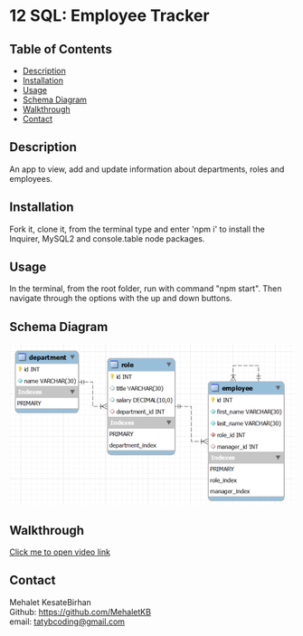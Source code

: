 # 12 SQL: Employee Tracker

## Table of Contents

- [Description](#description)
- [Installation](#installation)
- [Usage](#usage)
- [Schema Diagram](#schema-diagram)
- [Walkthrough](#walkthrough)
- [Contact](#contact)


## Description

An app to view, add and update information about departments, roles and employees.

## Installation

Fork it, clone it, from the terminal type and enter 'npm i' to install the Inquirer, MySQL2 and console.table node packages.

## Usage

In the terminal, from the root folder, run with command "npm start". Then navigate through the options with the up and down buttons.

## Schema Diagram

![Schema Diagram](./Assets/12-SchemaDiagram.png)

## Walkthrough

[Click me to open video link](https://www.dropbox.com/s/jlw1qvoy84nx9ro/12-EmployeeTracker.mp4?dl=0)


## Contact

Mehalet KesateBirhan <br>
Github: https://github.com/MehaletKB<br>
email: tatybcoding@gmail.com
